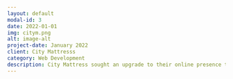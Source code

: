 ```yaml
---
layout: default
modal-id: 3
date: 2022-01-01
img: citym.png
alt: image-alt
project-date: January 2022
client: City Mattresss
category: Web Development
description: City Mattress sought an upgrade to their online presence tom increase revenue from online sales and to drive traffic in-store. A team of developers, user experience engineers, search optimization specialists and AB testing experts overhauled the e-commerce experience of the <a href="https://www.citymattress.com/">City Mattres website</a>. The result - a redesign of their front-end, site enhancements to drive conversions for key metrics and a new connector between their CMS and ERP to increase efficiencies in stock management.
---
```

